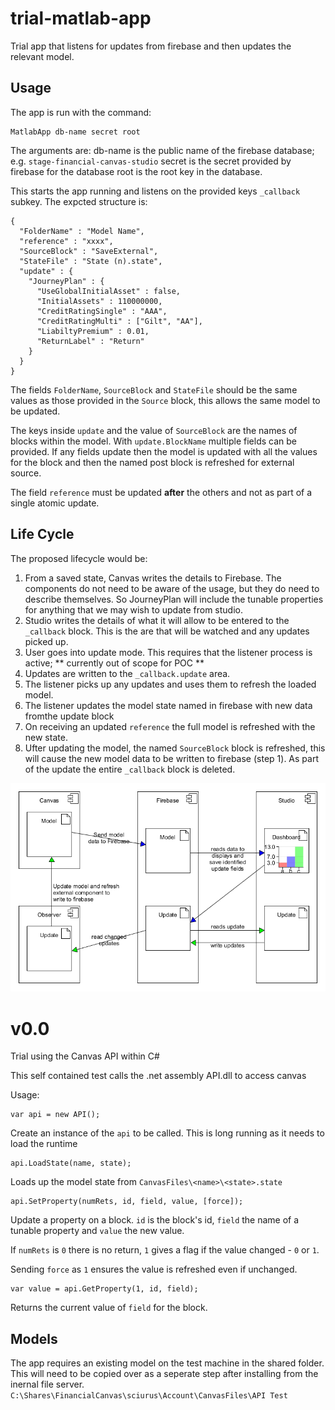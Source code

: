 # trial-matlab-app
Trial app that listens for updates from firebase and then updates the relevant model.

## Usage
The app is run with the command:
```
MatlabApp db-name secret root
```
The arguments are:
db-name is the public name of the firebase database; e.g. `stage-financial-canvas-studio`
secret is the secret provided by firebase for the database
root is the root key in the database.

This starts the app running and listens on the provided keys `_callback` subkey. The expcted structure is:

```
{
  "FolderName" : "Model Name",
  "reference" : "xxxx",
  "SourceBlock" : "SaveExternal",
  "StateFile" : "State (n).state",
  "update" : {
    "JourneyPlan" : {
      "UseGlobalInitialAsset" : false,
      "InitialAssets" : 110000000,
      "CreditRatingSingle" : "AAA",
      "CreditRatingMulti" : ["Gilt", "AA"],
      "LiabiltyPremium" : 0.01,
      "ReturnLabel" : "Return"
    }
  }
}
```

The fields `FolderName`, `SourceBlock` and `StateFile` should be the same values as those provided in the `Source` block, this allows the same model to be updated.

The keys inside `update` and the value of `SourceBlock` are the names of blocks within the model.
With `update.BlockName` multiple fields can be provided. If any fields update then the model is updated with all the values for the block and then the named post block is refreshed for external source. 

The field `reference` must be updated **after** the others and not as part of a single atomic update.
## Life Cycle
The proposed lifecycle would be:

1. From a saved state, Canvas writes the details to Firebase.
The components do not need to be aware of the usage, but they do need to describe themselves.
So JourneyPlan will include the tunable properties for anything that we may wish to update from studio.
2. Studio writes the details of what it will allow to be entered to the `_callback` block. This is the are that will be watched and any updates picked up.
3. User goes into update mode.  This requires that the listener process is active; ** currently out of scope for POC **
4. Updates are written to the `_callback.update` area.
5. The listener picks up any updates and uses them to refresh the loaded model.
6. The listener updates the model state named in firebase with new data fromthe update block
7. On receiving an updated `reference` the full model is refreshed with the new state.
8. Ufter updating the model, the named `SourceBlock` block is refreshed, this will cause the new model data to be written to firebase (step 1). As part of the update the entire `_callback` block is deleted.

![Update Cycle](https://github.com/sciurusly/trial-matlab-app/blob/master/update%20cycle%20for%20firebase.png "Update Cycle")

# v0.0
Trial using the Canvas API within C#

This self contained test calls the .net assembly API.dll to access canvas

Usage:

```
var api = new API();
```
Create an instance of the `api` to be called.
This is long running as it needs to load the runtime


```
api.LoadState(name, state);
```
Loads up the model state from `CanvasFiles\<name>\<state>.state`


```
api.SetProperty(numRets, id, field, value, [force]);
```
Update a property on a block. `id` is the block's id, `field` the name of a tunable property and `value` the new value.

If `numRets` is `0` there is no return, `1` gives a flag if the value changed - `0` or `1`.

Sending `force` as `1` ensures the value is refreshed even if unchanged.


```
var value = api.GetProperty(1, id, field);
```
Returns the current value of `field` for the block.

## Models
The app requires an existing model on the test machine in the shared folder.
This will need to be copied over as a seperate step after installing from the inernal file server. `C:\Shares\FinancialCanvas\sciurus\Account\CanvasFiles\API Test`
